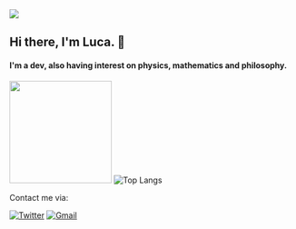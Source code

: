 <img src=https://i.pinimg.com/originals/5a/eb/e8/5aebe8d9ab4c7591e609496f1dca0d0b.gif />

## Hi there, I'm Luca. 👋
#### I'm a dev, also having interest on physics, mathematics and philosophy. 




<img height="180em" src="https://github-readme-stats.vercel.app/api?username=MrLups&show_icons=true&hide_border=true&&count_private=true&include_all_commits=true&theme=midnight-purple" />


<img alt="Top Langs" src="https://github-readme-stats.vercel.app/api/top-langs/?username=MrLups&hide=html,css,javascript&layout=compact&theme=midnight-purple"/>

Contact me via:

 <a href="https://twitter.com/MrLups"><img alt="Twitter" src="https://img.shields.io/badge/-@MrLups-black?style=flat-square&logo=twitter&logoColor=white&link=https://twitter.com/MrLups"></a>
 <a href="mailto:lups0x01@gmail.com"><img alt="Gmail" src="https://img.shields.io/badge/-lups0x01@gmail.com-black?style=flat-square&logo=Gmail&logoColor=white&link=mailto:lups0x01@gmail.com"></a>
